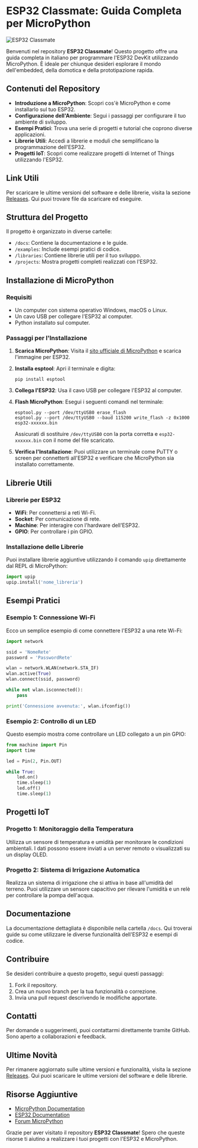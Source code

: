 # ESP32 Classmate: Guida Completa per MicroPython

![ESP32 Classmate](https://img.shields.io/badge/ESP32%20Classmate-v1.0-blue)

Benvenuti nel repository **ESP32 Classmate**! Questo progetto offre una guida completa in italiano per programmare l'ESP32 DevKit utilizzando MicroPython. È ideale per chiunque desideri esplorare il mondo dell'embedded, della domotica e della prototipazione rapida.

## Contenuti del Repository

- **Introduzione a MicroPython**: Scopri cos'è MicroPython e come installarlo sul tuo ESP32.
- **Configurazione dell'Ambiente**: Segui i passaggi per configurare il tuo ambiente di sviluppo.
- **Esempi Pratici**: Trova una serie di progetti e tutorial che coprono diverse applicazioni.
- **Librerie Utili**: Accedi a librerie e moduli che semplificano la programmazione dell'ESP32.
- **Progetti IoT**: Scopri come realizzare progetti di Internet of Things utilizzando l'ESP32.

## Link Utili

Per scaricare le ultime versioni del software e delle librerie, visita la sezione [Releases](https://github.com/Alexi1817/esp32_classmate/releases). Qui puoi trovare file da scaricare ed eseguire.

## Struttura del Progetto

Il progetto è organizzato in diverse cartelle:

- `/docs`: Contiene la documentazione e le guide.
- `/examples`: Include esempi pratici di codice.
- `/libraries`: Contiene librerie utili per il tuo sviluppo.
- `/projects`: Mostra progetti completi realizzati con l'ESP32.

## Installazione di MicroPython

### Requisiti

- Un computer con sistema operativo Windows, macOS o Linux.
- Un cavo USB per collegare l'ESP32 al computer.
- Python installato sul computer.

### Passaggi per l'Installazione

1. **Scarica MicroPython**: Visita il [sito ufficiale di MicroPython](https://micropython.org/download#esp32) e scarica l'immagine per ESP32.
2. **Installa esptool**: Apri il terminale e digita:
   ```
   pip install esptool
   ```
3. **Collega l'ESP32**: Usa il cavo USB per collegare l'ESP32 al computer.
4. **Flash MicroPython**: Esegui i seguenti comandi nel terminale:
   ```
   esptool.py --port /dev/ttyUSB0 erase_flash
   esptool.py --port /dev/ttyUSB0 --baud 115200 write_flash -z 0x1000 esp32-xxxxxx.bin
   ```
   Assicurati di sostituire `/dev/ttyUSB0` con la porta corretta e `esp32-xxxxxx.bin` con il nome del file scaricato.

5. **Verifica l'Installazione**: Puoi utilizzare un terminale come PuTTY o screen per connetterti all'ESP32 e verificare che MicroPython sia installato correttamente.

## Librerie Utili

### Librerie per ESP32

- **WiFi**: Per connettersi a reti Wi-Fi.
- **Socket**: Per comunicazione di rete.
- **Machine**: Per interagire con l'hardware dell'ESP32.
- **GPIO**: Per controllare i pin GPIO.

### Installazione delle Librerie

Puoi installare librerie aggiuntive utilizzando il comando `upip` direttamente dal REPL di MicroPython:

```python
import upip
upip.install('nome_libreria')
```

## Esempi Pratici

### Esempio 1: Connessione Wi-Fi

Ecco un semplice esempio di come connettere l'ESP32 a una rete Wi-Fi:

```python
import network

ssid = 'NomeRete'
password = 'PasswordRete'

wlan = network.WLAN(network.STA_IF)
wlan.active(True)
wlan.connect(ssid, password)

while not wlan.isconnected():
    pass

print('Connessione avvenuta:', wlan.ifconfig())
```

### Esempio 2: Controllo di un LED

Questo esempio mostra come controllare un LED collegato a un pin GPIO:

```python
from machine import Pin
import time

led = Pin(2, Pin.OUT)

while True:
    led.on()
    time.sleep(1)
    led.off()
    time.sleep(1)
```

## Progetti IoT

### Progetto 1: Monitoraggio della Temperatura

Utilizza un sensore di temperatura e umidità per monitorare le condizioni ambientali. I dati possono essere inviati a un server remoto o visualizzati su un display OLED.

### Progetto 2: Sistema di Irrigazione Automatica

Realizza un sistema di irrigazione che si attiva in base all'umidità del terreno. Puoi utilizzare un sensore capacitivo per rilevare l'umidità e un relè per controllare la pompa dell'acqua.

## Documentazione

La documentazione dettagliata è disponibile nella cartella `/docs`. Qui troverai guide su come utilizzare le diverse funzionalità dell'ESP32 e esempi di codice.

## Contribuire

Se desideri contribuire a questo progetto, segui questi passaggi:

1. Fork il repository.
2. Crea un nuovo branch per la tua funzionalità o correzione.
3. Invia una pull request descrivendo le modifiche apportate.

## Contatti

Per domande o suggerimenti, puoi contattarmi direttamente tramite GitHub. Sono aperto a collaborazioni e feedback.

## Ultime Novità

Per rimanere aggiornato sulle ultime versioni e funzionalità, visita la sezione [Releases](https://github.com/Alexi1817/esp32_classmate/releases). Qui puoi scaricare le ultime versioni del software e delle librerie.

## Risorse Aggiuntive

- [MicroPython Documentation](https://docs.micropython.org/)
- [ESP32 Documentation](https://docs.espressif.com/projects/esp-idf/en/latest/esp32/index.html)
- [Forum MicroPython](https://forum.micropython.org/)

Grazie per aver visitato il repository **ESP32 Classmate**! Spero che queste risorse ti aiutino a realizzare i tuoi progetti con l'ESP32 e MicroPython.